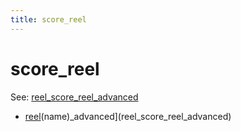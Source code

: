 ```yaml
---
title: score_reel
---
```


# score_reel


See: [reel_score_reel_advanced](../config/score_reels.md)

* [reel](../index.md)(name)_advanced](reel_score_reel_advanced)
